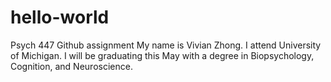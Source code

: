 # hello-world
Psych 447 Github assignment
My name is Vivian Zhong.
I attend University of Michigan.
I will be graduating this May with a degree in Biopsychology, Cognition, and Neuroscience.
